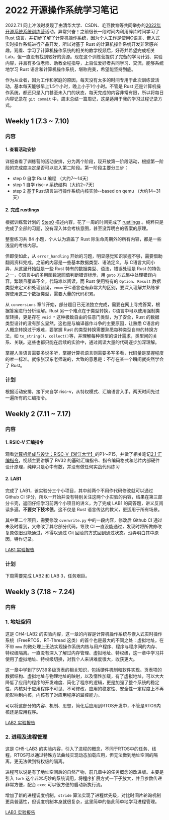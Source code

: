 # 2022 开源操作系统学习笔记
2022.7.1 网上冲浪时发现了由清华大学、CSDN、毛豆教育等共同举办的[2022年开源系统系统训练营](https://github.com/LearningOS/rust-based-os-comp2022/blob/main/scheduling.md)活动。异常兴奋！之前很长一段时间内利用碎片时间学习了 Rust 语言，并初步了解了计算机操作系统，因为个人工作是使用C语言、嵌入式实时操作系统进行产品开发，所以对基于 Rust 的计算机操作系统开发非常感兴趣，观看、学习了计算机操作系统的相关的教学视频后，好奇并希望完成相关 Lab，但一直没有找到较好的资源。现在这个训练营提供了完备的学习计划、实验内容，并且有多位老师、助教全程指导，上百位爱好者共同学习、交流，能够系统地学习 Rust 语言和计算机操作系统，堪称完美，希望能坚持到底。

作为从业者，因为工作和家庭的原因，每天没有太多的时间专用于此次训练营活动，基本每天能够早上1.5个小时，晚上小于1个小时。不管是 Rust 还是计算机操作系统，都还只是入门甚至未入门的状态，每天完成的内容非常有限，所以将每日内容记录在 `git commit` 中，周末总结一篇周记，这是适用于我的学习过程记录方式。

## Weekly 1 (7.3 ~ 7.10)
### 内容
#### 1. 查看活动安排

详细查看了训练营的活动安排，分为两个阶段，现开放第一阶段活动，根据第一阶段的完成度决定是否可以进入第二阶段。第一阶段主要分三步：
* step 0 自学 Rust 编程 （大约7～14天）
* step 1 自学 risc-v 系统结构（大约2~7天）
* step 2 基于Rust语言进行操作系统内核实验--based on qemu （大约14~31天）

#### 2. 完成 rustlings

根据训练营计划的 [Step0](https://github.com/LearningOS/rust-based-os-comp2022/blob/main/scheduling.md#step-0-%E8%87%AA%E5%AD%A6rust%E7%BC%96%E7%A8%8B%E5%A4%A7%E7%BA%A6714%E5%A4%A9) 描述内容，花了一周的时间完成了 [rustlings](https://github.com/LearningOS/learn_rust_rustlings-thy1037) 。纯粹只是完成了全部的习题，没有深入体会考核意图，甚至没弄明白的答案的原理。

整套练习共 84 小题，个人认为涵盖了 Rust 除生命周期外的所有内容，都是一些浅显的考核内容。

但即使如此，从 `error_handling` 开始的习题，明显感觉知识掌握不够，需要借助翻阅资料完成。之前的内容是一些基本数据类型、语法定义，与 C语言大同小异，从这里开始就是一些 Rust 特有的数据类型、语法，错误处理是 Rust 的特色之一，C语言中的多用函数返回值判断错误标示，用 `goto` 方式集中处理错误内容，繁琐且覆盖不全，代码难以阅读，而 Rust 使用特有的 `Option`、`Result` 数据类型来定义和处理错误，`enum` 于C语言也有非常大的区别，要深入理解并熟练掌握使用这三个数据类型，需要大量的代码积累。

从 `conversions` 章节开始，部分题目已无法独立完成，需要在网上寻找答案，根据答案进行分析理解。Rust 另一个难点在于类型转换，C语言中可以使用强制类型转换，更是存在 `void *` 这种极致自由的任意门类型，为了安全，Rust 的数据类型设计的没有那么显然，这也是与编译器作斗争的主要原因，让熟悉 C语言的人概念转换过于艰难，要掌握 Rust 的类型转换需要熟悉每种类型自带的转换方法，如 `to_string()`、`collect()`等，并理解每种类型的设计需求，类型间的关系、关联。这些也都只能在后续的实验中，通过阅读大量的代码逐步加深理解。

掌握人类语言需要多说多听，掌握计算机语言则需要多写多看，代码量是掌握程度的唯一标准。就像张汉东老师说的，大致的意思是：不存在某一个瞬间就突然学会了 Rust。

### 计划
根据活动安排，接下来自学 risc-v，从特权模式、汇编语言入手，两天时间先过一遍所有的汇编指令。

## Weekly 2 (7.11 ~ 7.17)
### 内容
#### 1. RSIC-V 汇编指令

观看[计算机组成与设计：RISC-V【浙江大学】](https://www.bilibili.com/video/BV1tz411z7GN)的P1～P15，并做了相关笔记[2.1 汇编指令](asm-code.md)，视频主要讲解了 RV32 的基础汇编指令、指令编码格式和芯片内部硬件设计原理，纯粹只是心中有数，并没有做任何实战代码练习

#### 2. LAB1
完成了 LAB1，该实验分三个小项目，其中前两个不用作代码修改就可以通过 Github CI 评分，所以一开始并没有特别关注这两个小实验的内容，结果在第三部分卡壳，返回仔细学习前两个小项目的讲义，为了完成 LAB1 的简答题，讲义反阅读多遍。**不要欠下技术债**，这不仅是 Rust 语言传达的教义，更适用于所有场景。

其中第二个项目，需要修改 `overwrite.py` 中的一段内容，修改后 Github CI 通过未及时看到，又修改了其它部分代码，导致 CI 一直没能通过，发现时将所做修改复原依旧没能通过，不得以通过 Git 回滚的方式回到通过状态。没弄明白其中原因，特作记录。

[LAB1 实验报告](rust-based-os-comp2022-lab1.md)

### 计划
下周需要完成 LAB2 和 LAB 3，任务艰巨。 

## Weekly 3 (7.18 ~ 7.24)
### 内容
### 1. 地址空间
这是 CH4-LAB2 的实验内容，这一章的内容是计算机操作系统与嵌入式实时操作系统（FreeRTOS、RT-Thread 这类）的首个也是最大的不同之处：虚拟地址。在不带 `mmu` 的微处理上无法实现操作系统内核与用户程序、程序与程序间的内存、特权级隔离。一直没有深入了解过内存管理、虚拟地址、特权级，这一章中学习并使用了虚拟地址、特权级切换，对我个人来讲难度很大，收获更大。

这一章中学到了SV39多级页表的相关知识，包括硬件机制和软件实现。页表项的数据结构、虚拟地址与物理地址的映射，以及惰性加载，有了虚拟地址，可以大大降低了应用的程序的开发难度、简化了程序的逻辑，更是加强了整个系统的稳定性，内核对于应用程序不可见、不可修改，应用的稳定性、安全性一定程度上不再能影响到内核，内核有了对应用程序的监控能力。

可以将这部分的内容、机制、思想，简化后应用到RTOS开发中，不管是RTOS内核还是应用程序。

[LAB2 实验报告](rust-based-os-comp2022-lab2.md)

### 2. 进程及进程管理
这是 CH5-LAB3 的实验内容，引入了进程的概念，不同于RTOS中的任务、线程，RTOS可以通过特殊方法曲线实现动态加载应用，但无法做到地址空间的隔离，更无法做到特权级的隔离。

进程可以说是有了地址空间后的自然产物，前几章中的任务概念的改进版。主要是引入 `fork` 这个非常巧妙的系统调用，将程序扩展方式一下子放大，并且参数传递非常方便，配合 `exec` 可以很方便的启动新执行流。

增加了新的进程调度机制，`stride` 算法实现了进程优先级，对比时间片轮询机制更具普适性，但调度机制本身就很复杂，这里简单的借此简单地学习进程管理。

[LAB3 实验报告](rust-based-os-comp2022-lab3.md)

